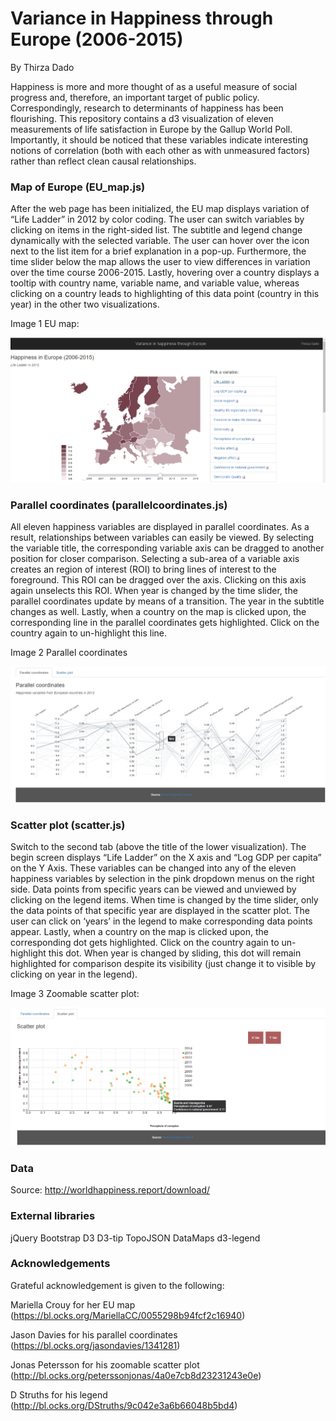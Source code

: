 # Variance in Happiness through Europe (2006-2015)

By Thirza Dado

Happiness is more and more thought of as a useful measure of social progress and, therefore, an important target of public policy. Correspondingly, research to determinants of happiness has been flourishing. This repository contains a d3 visualization of  eleven measurements of life satisfaction in Europe by the Gallup World Poll. Importantly, it should be noticed that these variables indicate interesting notions of correlation (both with each other as with unmeasured factors) rather than reflect clean causal relationships.
### Map of Europe (EU_map.js)
After the web page has been initialized, the EU map displays variation of “Life Ladder” in 2012 by color coding. The user can switch variables by clicking on items in the right-sided list. The subtitle and legend change dynamically with the selected variable. The user can hover over the icon next to the list item for a brief explanation in a pop-up. Furthermore, the time slider below the map allows the user to view differences in variation over the time course 2006-2015. Lastly, hovering over a country displays a tooltip with country name, variable name, and variable value, whereas clicking on a country leads to highlighting of this data point (country in this year) in the other two visualizations. 

Image 1 EU map:

![screenshot 1](https://github.com/Mangodream01/programming-project/blob/master/doc/screenshot1.png)

### Parallel coordinates (parallelcoordinates.js)
All eleven happiness variables are displayed in parallel coordinates. As a result, relationships between variables can easily be viewed. By selecting the variable title, the corresponding variable axis can be dragged to another position for closer comparison. Selecting a sub-area of a variable axis creates an region of interest (ROI) to bring lines of interest to the foreground. This ROI can be dragged over the axis. Clicking on this axis again unselects this ROI. When year is changed by the time slider, the parallel coordinates update by means of a transition. The year in the subtitle changes as well. Lastly, when a country on the map is clicked upon, the corresponding line in the parallel coordinates gets highlighted. Click on the country again to un-highlight this line. 

Image 2 Parallel coordinates

![screenshot 2](/doc/screenshot2.png)

### Scatter plot (scatter.js)
Switch to the second tab (above the title of the lower visualization). The begin screen displays “Life Ladder” on the X axis and “Log GDP per capita” on the Y Axis. These variables can be changed into any of the eleven happiness variables by selection in the pink dropdown menus on the right side. Data points from specific years can be viewed and unviewed by clicking on the legend items. When time is changed by the time slider, only the data points of that specific year are displayed in the scatter plot. The user can click on ‘years’ in the legend to make corresponding data points appear. Lastly, when a country on the map is clicked upon, the corresponding dot gets highlighted. Click on the country again to un-highlight this dot. When year is changed by sliding, this dot will remain highlighted for comparison despite its visibility (just change it to visible by clicking on year in the legend).

Image 3 Zoomable scatter plot:

![screenshot 3](/doc/screenshot3.png)

### Data
Source: http://worldhappiness.report/download/ 

### External libraries
jQuery
Bootstrap
D3
D3-tip
TopoJSON
DataMaps
d3-legend
### Acknowledgements
Grateful acknowledgement is given to the following:

Mariella Crouy for her EU map
(https://bl.ocks.org/MariellaCC/0055298b94fcf2c16940)

Jason Davies for his parallel coordinates 
(https://bl.ocks.org/jasondavies/1341281)

Jonas Petersson for his zoomable scatter plot 
(http://bl.ocks.org/peterssonjonas/4a0e7cb8d23231243e0e)

D Struths for his legend
(http://bl.ocks.org/DStruths/9c042e3a6b66048b5bd4) 

